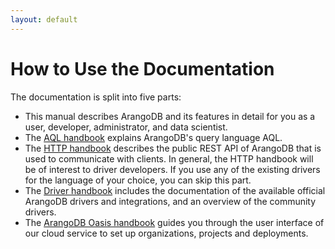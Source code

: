 ```yaml
---
layout: default
---
```

# How to Use the Documentation

The documentation is split into five parts:

- This manual describes ArangoDB and its features in detail for you as a user,
  developer, administrator, and data scientist.
- The [AQL handbook](aql/) explains ArangoDB's query language AQL.
- The [HTTP handbook](http/) describes the public REST API of ArangoDB
  that is used to communicate with clients. In general, the HTTP handbook will be
  of interest to driver developers. If you use any of the existing drivers for
  the language of your choice, you can skip this part.
- The [Driver handbook](drivers/) includes the documentation of the
  available official ArangoDB drivers and integrations, and an overview of the community
  drivers.
- The [ArangoDB Oasis handbook](oasis/) guides you through the user interface
  of our cloud service to set up organizations, projects and deployments.
